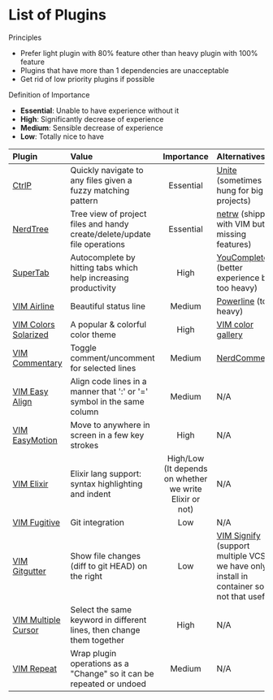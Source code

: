 # List of Plugins

Principles

- Prefer light plugin with 80% feature other than heavy plugin with 100% feature
- Plugins that have more than 1 dependencies are unacceptable
- Get rid of low priority plugins if possible

Definition of Importance

- **Essential**: Unable to have experience without it
- **High**: Significantly decrease of experience
- **Medium**: Sensible decrease of experience
- **Low**: Totally nice to have

| Plugin        | Value           | Importance | Alternatives |
| :------------ | :-------------- | :--------: | :----------- |
| [CtrlP](https://github.com/kien/ctrlp.vim.git) | Quickly navigate to any files given a fuzzy matching pattern | Essential | [Unite](https://github.com/Shougo/unite.vim.git) (sometimes hung for big projects) |
| [NerdTree](https://github.com/scrooloose/nerdtree.git) | Tree view of project files and handy create/delete/update file operations | Essential | [netrw](http://www.vim.org/scripts/script.php?script_id=1075) (shipped with VIM but missing features) |
| [SuperTab](https://github.com/ervandew/supertab.git) | Autocomplete by hitting tabs which help increasing productivity | High | [YouCompleteMe](https://github.com/Valloric/YouCompleteMe) (better experience but too heavy) |
| [VIM Airline](https://github.com/bling/vim-airline.git) | Beautiful status line | Medium | [Powerline](https://github.com/powerline/powerline) (too heavy) |
| [VIM Colors Solarized](https://github.com/altercation/vim-colors-solarized.git) | A popular & colorful color theme | High | [VIM color gallery](http://cocopon.me/app/vim-color-gallery/) |
| [VIM Commentary](https://github.com/tpope/vim-commentary.git) | Toggle comment/uncomment for selected lines | Medium | [NerdCommenter](https://github.com/scrooloose/nerdcommenter) |
| [VIM Easy Align](https://github.com/junegunn/vim-easy-align.git) | Align code lines in a manner that ':' or '=' symbol in the same column | Medium | N/A |
| [VIM EasyMotion](https://github.com/easymotion/vim-easymotion.git) | Move to anywhere in screen in a few key strokes | High | N/A |
| [VIM Elixir](https://github.com/elixir-lang/vim-elixir.git) | Elixir lang support: syntax highlighting and indent | High/Low (It depends on whether we write Elixir or not) | N/A |
| [VIM Fugitive](https://github.com/tpope/vim-fugitive.git) | Git integration | Low | N/A |
| [VIM Gitgutter](https://github.com/airblade/vim-gitgutter.git) | Show file changes (diff to git HEAD) on the right | Low | [VIM Signify](https://github.com/mhinz/vim-signify) (support multiple VCS but we have only git install in container so it's not that useful) |
| [VIM Multiple Cursor](https://github.com/terryma/vim-multiple-cursors.git) | Select the same keyword in different lines, then change them together | High | N/A |
| [VIM Repeat](https://github.com/tpope/vim-repeat.git) | Wrap plugin operations as a "Change" so it can be repeated or undoed | Medium | N/A |

